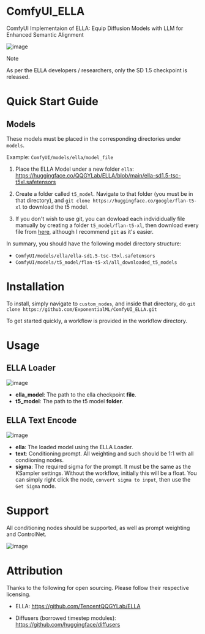 # ComfyUI_ELLA
ComfyUI Implementaion of ELLA: Equip Diffusion Models with LLM for Enhanced Semantic Alignment

![image](https://github.com/ExponentialML/ComfyUI_ELLA/assets/59846140/dd7ce18d-5cb3-458e-b32f-18d39baf4629)


> [!NOTE]  
> As per the ELLA developers / researchers, only the SD 1.5 checkpoint is released.

# Quick Start Guide

## Models

These models must be placed in the corresponding directories under `models`.

Example: `ComfyUI/models/ella/model_file`

1. Place the ELLA Model under a new folder `ella`: https://huggingface.co/QQGYLab/ELLA/blob/main/ella-sd1.5-tsc-t5xl.safetensors

2. Create a folder called `t5_model`. Navigate to that folder (you must be in that directory), and `git clone https://huggingface.co/google/flan-t5-xl` to download the t5 model.

3. If you don't wish to use git, you can dowload each indvididually file manually by creating a folder `t5_model/flan-t5-xl`, then download every file from [here](https://huggingface.co/google/flan-t5-xl/tree/main), although I recommend `git` as it's easier.

In summary, you should have the following model directory structure:

- `ComfyUI/models/ella/ella-sd1.5-tsc-t5xl.safetensors`
- `ComfyUI/models/t5_model/flan-t5-xl/all_downloaded_t5_models`

# Installation

To install, simply navigate to `custom_nodes`, and inside that directory, do `git clone https://github.com/ExponentialML/ComfyUI_ELLA.git`

To get started quickly, a workflow is provided in the workflow directory.

# Usage

## ELLA Loader
![image](https://github.com/ExponentialML/ComfyUI_ELLA/assets/59846140/c137008d-64ff-4252-902b-77c43754d70d)

- **ella_model**: The path to the ella checkpoint **file**.
- **t5_model**: The path to the t5 model **folder**.

## ELLA Text Encode

![image](https://github.com/ExponentialML/ComfyUI_ELLA/assets/59846140/685221ac-b6b9-49c0-81cd-255ed32addc2)

- **ella**: The loaded model using the ELLA Loader.
- **text**: Conditioning prompt. All weighting and such should be 1:1 with all condiioning nodes.
- **sigma**: The required sigma for the prompt. It must be the same as the KSampler settings. Without the workflow, initially this will be a float. You can simply right click the node, `convert sigma to input`, then use the `Get Sigma` node.

# Support

All conditioning nodes should be supported, as well as prompt weighting and ControlNet. 

![image](https://github.com/ExponentialML/ComfyUI_ELLA/assets/59846140/18bb28e4-b886-4c24-9a72-e1ba7dc46998)

# Attribution

Thanks to the following for open sourcing. Please follow their respective licensing.

- ELLA: https://github.com/TencentQQGYLab/ELLA

- Diffusers (borrowed timestep modules): https://github.com/huggingface/diffusers
